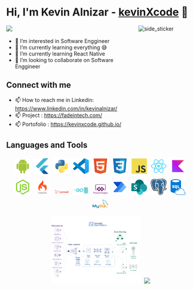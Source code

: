 # Hi, I'm Kevin Alnizar - [kevinXcode](https://kevinxcode.github.io/) 👋
![](https://komarev.com/ghpvc/?username=kevinxcode&color=blue&style=for-the-badge)
<img align="right" width=150px height=150px alt="side_sticker" src="https://media.giphy.com/media/TEnXkcsHrP4YedChhA/giphy.gif" />
- 👀 I’m interested in Software Enggineer 
- 🌱 I’m currently learning everything 😅
- 🌱 I’m currently learning React Native
- 💞️ I’m looking to collaborate on Software Enggineer

## Connect with me
- 📫 How to reach me in Linkedin: https://www.linkedin.com/in/kevinalnizar/ 
- 📫 Project : https://fadeintech.com/
- 📫 Portofolio : https://kevinxcode.github.io/

## Languages and Tools
<p align="center">
<img src="https://raw.githubusercontent.com/devicons/devicon/master/icons/android/android-plain.svg" alt="Android Logo" hspace="3" vspace="5" width="42px">

<img src="https://raw.githubusercontent.com/devicons/devicon/master/icons/flutter/flutter-original.svg" alt="Flutter" hspace="3" vspace="5" width="42px">

<img src="https://raw.githubusercontent.com/devicons/devicon/master/icons/python/python-original.svg" alt="python" hspace="3" vspace="5" width="42px">

<img src="https://raw.githubusercontent.com/devicons/devicon/master/icons/vscode/vscode-original.svg" alt="VS CODE" hspace="3" vspace="5" width="42px">

<img src="https://raw.githubusercontent.com/devicons/devicon/master/icons/html5/html5-original.svg" alt="HTML" hspace="3" vspace="5" width="42px">

<img src="https://raw.githubusercontent.com/devicons/devicon/master/icons/css3/css3-original.svg" alt="CSS" hspace="3" vspace="5" width="42px">

<img src="https://raw.githubusercontent.com/devicons/devicon/master/icons/javascript/javascript-original.svg" hspace="3" vspace="5" alt="java script Logo" width="42px">

<img src="https://raw.githubusercontent.com/devicons/devicon/master/icons/react/react-original.svg" alt="React Native" hspace="3" vspace="5" width="42px">

<img src="https://raw.githubusercontent.com/devicons/devicon/master/icons/kotlin/kotlin-original.svg" alt="Node js Logo" hspace="3" vspace="5" width="42px">

<img src="https://raw.githubusercontent.com/devicons/devicon/master/icons/nodejs/nodejs-original.svg" alt="Node JS" hspace="3" vspace="5" width="42px">

<img src="images/Codeigniter.png" hspace="3" vspace="5" alt="Codeigniter" width="42px">

<img src="images/laravel.png" hspace="3" vspace="5" alt="laravel" width="42px">

<img src="images/go.png" hspace="3" vspace="5" alt="GO" width="42px">

<img src="images/powerApps.png" hspace="3" vspace="5" alt="Power Apps" width="42px">

<img src="images/automate.png" hspace="3" vspace="5" alt="Power Automate" width="42px">

<img src="images/sharepoint.png" hspace="3" vspace="5" alt="Share Point" width="42px">

<img src="images/postgreSQL.png" hspace="3" vspace="5" alt="Postgre SQL" width="42px">

<img src="images/Azure-SQL-Database.png" vspace="5" hspace="3" alt="Azure-SQL-Database" width="42px">

<img src="images/MySQL.png" alt="MySQL" hspace="3" vspace="5" width="42px">

</p>

<break>


<p align="center">
<img src="images/1672280337624.gif" hspace="2" width="48%">
<img src="https://media0.giphy.com/media/qgQUggAC3Pfv687qPC/giphy.gif?cid=ecf05e470wiivnekxhe647ezupmu99zoyuqkf65pj6dx2oxz&rid=giphy.gif&ct=g" hspace="2" width="48%">
</p>



<!---
kevinxcode/kevinxcode is a ✨ special ✨ repository because its `README.md` (this file) appears on your GitHub profile.
You can click the Preview link to take a look at your changes.
--->
